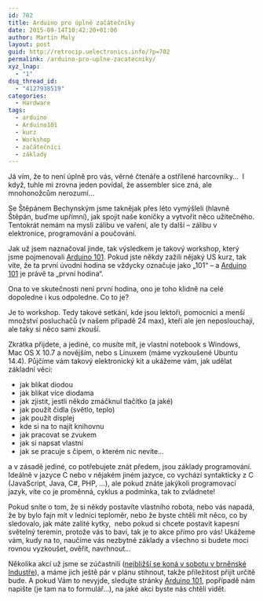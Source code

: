 ```yaml
---
id: 702
title: Arduino pro úplné začátečníky
date: 2015-09-14T10:42:20+01:00
author: Martin Maly
layout: post
guid: http://retrocip.uelectronics.info/?p=702
permalink: /arduino-pro-uplne-zacatecniky/
xyz_lnap:
  - "1"
dsq_thread_id:
  - "4127938519"
categories:
  - Hardware
tags:
  - arduino
  - Arduino101
  - kurz
  - Workshop
  - začátečníci
  - základy
---
```

Já vím, že to není úplně pro vás, věrné čtenáře a ostřílené harcovníky&#8230;  I když, tuhle mi zrovna jeden povídal, že assembler sice zná, ale mnohonožcům nerozumí&#8230;

<!--more-->

Se Štěpánem Bechynským jsme taknějak přes léto vymýšleli (hlavně Štěpán, buďme upřímní), jak spojit naše koníčky a vytvořit něco užitečného. Tentokrát nemám na mysli zálibu ve vaření, ale ty další &#8211; zálibu v elektronice, programování a poučování.

Jak už jsem naznačoval jinde, tak výsledkem je takový workshop, který jsme pojmenovali [Arduino 101](http://arduino101.cz). Pokud jste někdy zažili nějaký US kurz, tak víte, že ta první úvodní hodina se vždycky označuje jako &#8222;101&#8220; &#8211; a [Arduino 101](http://arduino101.cz) je právě ta &#8222;první hodina&#8220;.

Ona to ve skutečnosti není první hodina, ono je toho klidně na celé dopoledne i kus odpoledne. Co to je?

Je to workshop. Tedy takové setkání, kde jsou lektoři, pomocníci a menší množství posluchačů (v našem případě 24 max), kteří ale jen neposlouchají, ale taky si něco sami zkouší.

Zkrátka přijdete, a jediné, co musíte mít, je vlastní notebook s Windows, Mac OS X 10.7 a novějším, nebo s Linuxem (máme vyzkoušené Ubuntu 14.4). Půjčíme vám takový elektronický kit a ukážeme vám, jak udělat základní věci:

  * jak blikat diodou
  * jak blikat více diodama
  * jak zjistit, jestli někdo zmáčknul tlačítko (a jaké)
  * jak použít čidla (světlo, teplo)
  * jak použít displej
  * kde si na to najít knihovnu
  * jak pracovat se zvukem
  * jak si napsat vlastní
  * jak se pracuje s čipem, o kterém nic nevíte&#8230;

a v zásadě jediné, co potřebujete znát předem, jsou základy programování. Ideálně v jazyce C nebo v nějakém jiném jazyce, co vychází syntakticky z C (JavaScript, Java, C#, PHP, &#8230;), ale pokud znáte jakýkoli programovací jazyk, víte co je proměnná, cyklus a podmínka, tak to zvládnete!

Pokud sníte o tom, že si někdy postavíte vlastního robota, nebo vás napadá, že by bylo fajn mít v lednici teploměr, nebo že byste chtěli mít něco, co by sledovalo, jak máte zalité kytky,  nebo pokud si chcete postavit kapesní světelný teremin, protože vás to baví, tak je to akce přímo pro vás! Ukážeme vám, kudy na to, naučíme vás nezbytné základy a všechno si budete moci rovnou vyzkoušet, ověřit, navrhnout&#8230;

Několika akcí už jsme se zúčastnili ([nejbližší se koná v sobotu v brněnské Industře](https://www.facebook.com/events/975575232507582/)), a máme jich ještě pár v plánu stihnout, takže příležitost přijít určitě bude. A pokud Vám to nevyjde, sledujte stránky [Arduino 101](http://arduino101.cz), popřípadě nám napište (je tam na to formulář&#8230;), na jaké akci byste nás chtěli vidět.
